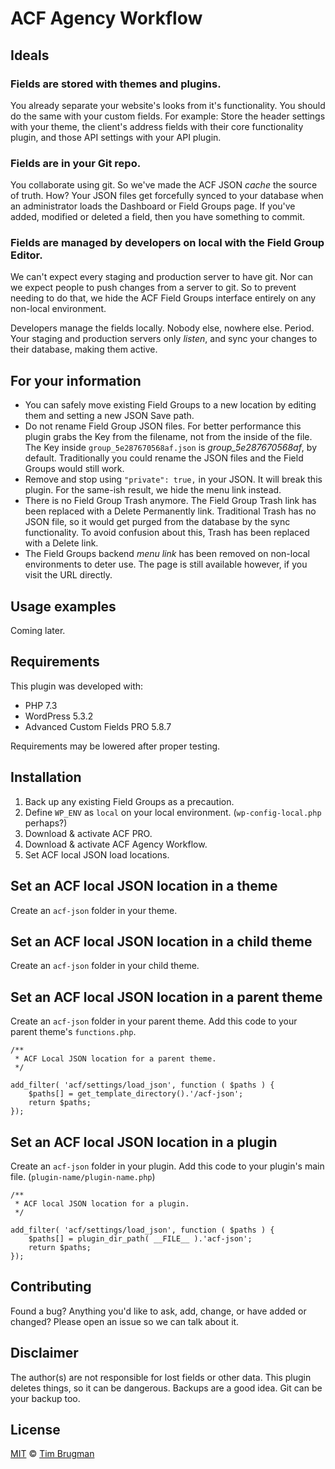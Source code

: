 # ACF Agency Workflow

## Ideals

### Fields are stored with themes and plugins.

You already separate your website's looks from it's functionality. You should do the same with your custom fields. For example: Store the header settings with your theme, the client's address fields with their core functionality plugin, and those API settings with your API plugin.

### Fields are in your Git repo.

You collaborate using git. So we've made the ACF JSON *cache* the source of truth. How? Your JSON files get forcefully synced to your database when an administrator loads the Dashboard or Field Groups page. If you've added, modified or deleted a field, then you have something to commit.

### Fields are managed by developers on local with the Field Group Editor.

We can't expect every staging and production server to have git. Nor can we expect people to push changes from a server to git. So to prevent needing to do that, we hide the ACF Field Groups interface entirely on any non-local environment.

Developers manage the fields locally. Nobody else, nowhere else. Period. Your staging and production servers only *listen*, and sync your changes to their database, making them active.

## For your information

- You can safely move existing Field Groups to a new location by editing them and setting a new JSON Save path.
- Do not rename Field Group JSON files. For better performance this plugin grabs the Key from the filename, not from the inside of the file. The Key inside `group_5e287670568af.json` is *group_5e287670568af*, by default. Traditionally you could rename the JSON files and the Field Groups would still work.
- Remove and stop using `"private": true,` in your JSON. It will break this plugin. For the same-ish result, we hide the menu link instead.
- There is no Field Group Trash anymore. The Field Group Trash link has been replaced with a Delete Permanently link. Traditional Trash has no JSON file, so it would get purged from the database by the sync functionality. To avoid confusion about this, Trash has been replaced with a Delete link.
- The Field Groups backend *menu link* has been removed on non-local environments to deter use. The page is still available however, if you visit the URL directly.

## Usage examples

Coming later.

## Requirements

This plugin was developed with:

- PHP 7.3
- WordPress 5.3.2
- Advanced Custom Fields PRO 5.8.7

Requirements may be lowered after proper testing.

## Installation

1. Back up any existing Field Groups as a precaution.
1. Define `WP_ENV` as `local` on your local environment. (`wp-config-local.php` perhaps?)
1. Download & activate ACF PRO.
1. Download & activate ACF Agency Workflow.
1. Set ACF local JSON load locations.

## Set an ACF local JSON location in a theme

Create an `acf-json` folder in your theme.

## Set an ACF local JSON location in a child theme

Create an `acf-json` folder in your child theme.

## Set an ACF local JSON location in a parent theme

Create an `acf-json` folder in your parent theme.
Add this code to your parent theme's `functions.php`.

```
/**
 * ACF Local JSON location for a parent theme.
 */

add_filter( 'acf/settings/load_json', function ( $paths ) {
    $paths[] = get_template_directory().'/acf-json';
    return $paths;
});
```

## Set an ACF local JSON location in a plugin

Create an `acf-json` folder in your plugin.
Add this code to your plugin's main file. (`plugin-name/plugin-name.php`)

```
/**
 * ACF local JSON location for a plugin.
 */

add_filter( 'acf/settings/load_json', function ( $paths ) {
    $paths[] = plugin_dir_path( __FILE__ ).'acf-json';
    return $paths;
});
```

## Contributing

Found a bug? Anything you'd like to ask, add, change, or have added or changed? Please open an issue so we can talk about it.

## Disclaimer

The author(s) are not responsible for lost fields or other data. This plugin deletes things, so it can be dangerous. Backups are a good idea. Git can be your backup too.

## License

[MIT](/LICENSE) &copy; [Tim Brugman](https://timbr.dev/)